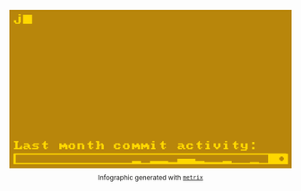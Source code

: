 <p align="center">
  <a href="https://github.com/joanroig/metrix" title="View Metrix on GitHub">
    <img src="metrix.gif">
  </a>
  <br/>
  <sub>Infographic generated with <a href="https://github.com/joanroig/metrix"><code>metrix</code></a></sub>
</p>
